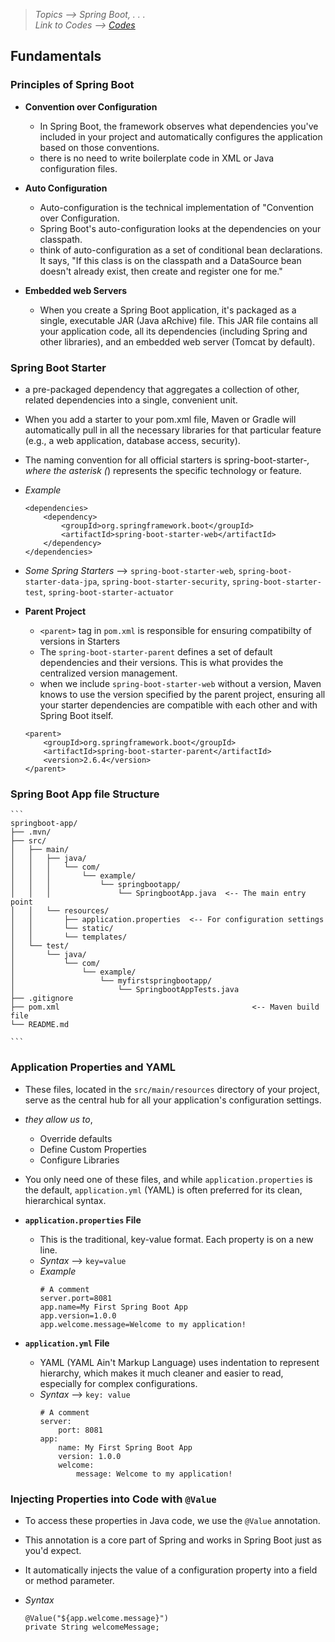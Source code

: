 > *Topics --> Spring Boot, . . .*\
> *Link to Codes --> [Codes](../Codes/)*

## Fundamentals

### Principles of Spring Boot

- **Convention over Configuration**
  - In Spring Boot, the framework observes what dependencies you've included in your project and automatically configures the application based on those conventions.
  - there is no need to write boilerplate code in XML or Java configuration files.


- **Auto Configuration**
  - Auto-configuration is the technical implementation of "Convention over Configuration.
  - Spring Boot's auto-configuration looks at the dependencies on your classpath.
  - think of auto-configuration as a set of conditional bean declarations. It says, "If this class is on the classpath and a DataSource bean doesn't already exist, then create and register one for me."


- **Embedded web Servers**
  - When you create a Spring Boot application, it's packaged as a single, executable JAR (Java aRchive) file. This JAR file contains all your application code, all its dependencies (including Spring and other libraries), and an embedded web server (Tomcat by default).



### Spring Boot Starter
- a pre-packaged dependency that aggregates a collection of other, related dependencies into a single, convenient unit. 
- When you add a starter to your pom.xml file, Maven or Gradle will automatically pull in all the necessary libraries for that particular feature (e.g., a web application, database access, security).
- The naming convention for all official starters is spring-boot-starter-*, where the asterisk (*) represents the specific technology or feature.

- *Example*
  ```
  <dependencies>
      <dependency>
          <groupId>org.springframework.boot</groupId>
          <artifactId>spring-boot-starter-web</artifactId>
      </dependency>
  </dependencies>
  ```

- *Some Spring Starters* --> `spring-boot-starter-web`, `spring-boot-starter-data-jpa`, `spring-boot-starter-security`, `spring-boot-starter-test`, `spring-boot-starter-actuator`

- **Parent Project**
  - `<parent>` tag in `pom.xml` is responsible for ensuring compatibilty of versions in Starters
  - The `spring-boot-starter-parent` defines a set of default dependencies and their versions. This is what provides the centralized version management.
  - when we include `spring-boot-starter-web` without a version, Maven knows to use the version specified by the parent project, ensuring all your starter dependencies are compatible with each other and with Spring Boot itself.

  ```
  <parent>
      <groupId>org.springframework.boot</groupId>
      <artifactId>spring-boot-starter-parent</artifactId>
      <version>2.6.4</version>
  </parent>
  ```



### Spring Boot App file Structure

    ```
    springboot-app/
    ├── .mvn/
    ├── src/
    │   ├── main/
    │   │   ├── java/
    │   │   │   └── com/
    │   │   │       └── example/
    │   │   │           └── springbootapp/
    │   │   │               └── SpringbootApp.java  <-- The main entry point
    │   │   └── resources/
    │   │       ├── application.properties  <-- For configuration settings
    │   │       └── static/
    │   │       └── templates/
    │   └── test/
    │       └── java/
    │           └── com/
    │               └── example/
    │                   └── myfirstspringbootapp/
    │                       └── SpringbootAppTests.java
    ├── .gitignore
    ├── pom.xml                                           <-- Maven build file
    └── README.md

    ```



### Application Properties and YAML
- These files, located in the `src/main/resources` directory of your project, serve as the central hub for all your application's configuration settings.
- *they allow us to*,
  - Override defaults
  - Define Custom Properties
  - Configure Libraries

- You only need one of these files, and while `application.properties` is the default, `application.yml` (YAML) is often preferred for its clean, hierarchical syntax.

- **`application.properties` File**
  - This is the traditional, key-value format. Each property is on a new line.
  - *Syntax* --> `key=value`
  - *Example*
    ```
    # A comment
    server.port=8081
    app.name=My First Spring Boot App
    app.version=1.0.0
    app.welcome.message=Welcome to my application!
    ```

- **`application.yml` File**
  - YAML (YAML Ain't Markup Language) uses indentation to represent hierarchy, which makes it much cleaner and easier to read, especially for complex configurations.
  - *Syntax* --> `key: value`
    ```
    # A comment
    server:
        port: 8081
    app:
        name: My First Spring Boot App
        version: 1.0.0
        welcome:
            message: Welcome to my application!
    ```

### Injecting Properties into Code with `@Value`
- To access these properties in Java code, we use the `@Value` annotation. 
- This annotation is a core part of Spring and works in Spring Boot just as you'd expect. 
- It automatically injects the value of a configuration property into a field or method parameter.

- *Syntax*
  ```
  @Value("${app.welcome.message}")
  private String welcomeMessage;
  ```



